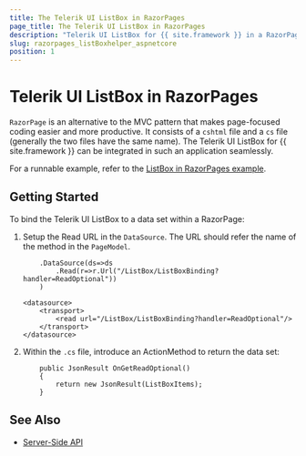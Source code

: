 ```yaml
---
title: The Telerik UI ListBox in RazorPages
page_title: The Telerik UI ListBox in RazorPages
description: "Telerik UI ListBox for {{ site.framework }} in a RazorPages application."
slug: razorpages_listBoxhelper_aspnetcore
position: 1
---
```


# Telerik UI ListBox in RazorPages

`RazorPage` is an alternative to the MVC pattern that makes page-focused coding easier and more productive. It consists of a `cshtml` file and a `cs` file (generally the two files have the same name). The Telerik UI ListBox for {{ site.framework }} can be integrated in such an application seamlessly.

For a runnable example, refer to the [ListBox in RazorPages example](https://github.com/telerik/ui-for-aspnet-core-examples/tree/master/Telerik.Examples.RazorPages/Telerik.Examples.RazorPages/Pages/ListBox).

## Getting Started

To bind the Telerik UI ListBox to a data set  within a RazorPage:

1. Setup the Read URL in the `DataSource`. The URL should refer the name of the method in the `PageModel`.

    ```HtmlHelper
        .DataSource(ds=>ds
            .Read(r=>r.Url("/ListBox/ListBoxBinding?handler=ReadOptional"))
        )
    ```
    ```TagHelper
    <datasource>
        <transport>
            <read url="/ListBox/ListBoxBinding?handler=ReadOptional"/>
        </transport>
    </datasource>
    ```

1. Within the `.cs` file, introduce an ActionMethod to return the data set:

    ```
        public JsonResult OnGetReadOptional()
        {
            return new JsonResult(ListBoxItems);
        }
    ```

## See Also

* [Server-Side API](/api/listbox)